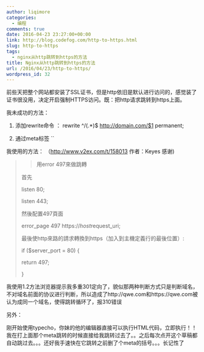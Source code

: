 ```yaml
---
author: liqimore
categories:
  - 编程
comments: true
date: 2016-04-23 23:27:00+00:00
link: http://blog.codefog.com/http-to-https.html
slug: http-to-https
tags:
  - nginx从http跳转到https的方法
title: Nginx从http跳转到https的方法
url: /2016/04/23/http-to-https/
wordpress_id: 32
---
```



前些天把整个网站都安装了SSL证书，但是http依旧是默认进行访问的，感觉装了证书很没用，决定开启强制HTTPS访问。既：把http请求跳转到https上面。




我未成功的方法：






  1. 添加rewrite命令 ： rewrite ^/(.*)$ http://domain.com/$1 permanent;


  2. 通过meta标签 ``




我使用的方法： （http://www.v2ex.com/t/158013 作者：Keyes 感谢)




<blockquote>

> 
> 用error 497來做跳轉  

首先  

listen 80;  

listen 443;  

然後配置497頁面  

error_page 497 https://$host$request_uri;  

最後使http來路的請求轉換到https（加入到主機定義行的最後位置）:  

if ($server_port = 80) {  

return 497;  

}
> 
> 
</blockquote>




我使用1.2方法浏览器提示我多重301定向了，貌似那两种判断方式只是判断域名，不对域名前面的协议进行判断，所以造成了http://qwe.com和https://qwe.com被认为成同一个域名，使得跳转循环了，报310错误




另外：  

刚开始使用typecho，你妹的他的编辑器直接可以执行HTML代码，立即执行！！我在打上面那个meta跳转的时候直接给我跳转过去了。。之后每次点开这个草稿都自动跳过去。。。还好我手速快在它跳转之前删了个meta的括号。。。长记性了



